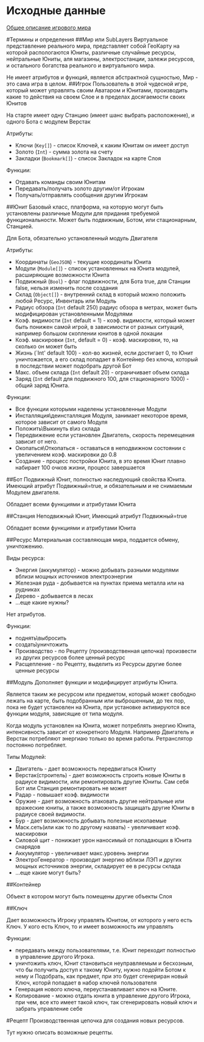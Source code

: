 # Исходные данные

[Общее описание игрового мира](https://bitbucket.org/svp/sl/wiki/Home)

#Термины и определения
##Мир или SubLayers
Виртуальное представление реального мира, представляет собой ГеоКарту на которой распологаются Юниты, различные случайные ресурсы, нейтральные Юниты, аля магазины, электростанции, залежи ресурсов, и остального богатства реального и виртуального мира.

Не имеет атрибутов и функций, является абстрактной сущностью, Мир - это сама игра в целом.
##Игрок
Пользователь в этой чудесной игре, который может управлять своим Аватаром и Юнитами, производить какие то действия на своем Слое и в пределах досягаемости своих Юнитов

На старте имеет одну Станцию (имеет шанс выбрать расположение), и одного Бота с модулем Верстак

Атрибуты:

+ Ключи (`Key[]`) - список Ключей, к каким Юнитам он имеет доступ
+ Золото (`Int`) - сумма золота на счету
+ Закладки (`Bookmark[]`) - список Закладок на карте Слоя

Функции:

+ Отдавать команды своим Юнитам
+ Передавать/получать золото другим/от Игрокам 
+ Получать/отправлять сообщения другим Игрокам

##Юнит
Базовый класс, платформа, на которую могут быть установлены различные Модули для придания требуемой функциональности. Может быть подвижным, Ботом, или стационарным, Станцией.

Для Бота, обязательно установленный модуль Двигателя

Атрибуты:

+ Координаты (`GeoJSON`) - текущие координаты Юнита
+ Модули (`Module[]`) - список установленных на Юнита модулей, расширяющие возможности Юнита
+ Подвижный (`Bool`) -  флаг подвижности, для Бота true, для Станции false, нельзя изменить после создания
+ Склад (`Object[]`) - внутренний склад в который можно положить любой Ресурс, Инвентарь или Модуль
+ Радиус обзора (`Int` default 250) радиус обзора в метрах, может быть модифицирован установленными Модулями
+ Коэф. видимости (`Int` default = 1) - коэф. видимости, который может быть понижен самой игрой, в зависимости от разных ситуаций, например большом скоплении юнитов в одной локации
+ Коэф. маскировки (`Int`,  default = 0) - коэф. маскировки, то, на сколько он может быть 
+ Жизнь (`Int' default 100) - кол-во жизней, если достигает 0, то Юнит уничтожается, а его склад попадает в Контейнер без ключа, который в последствии может подобрать другой Бот
+ Макс. объем склада (`Int` default 20) - ограничивает объем склада 
+ Заряд (`Int` default для подвижного 100, для стационарного 1000) - общий заряд Юнита.

Функции:

+ Все функции которыми наделены установленные Модули
+ Инсталляция\деинсталляция Модуля, занимает некоторое время, которое зависит от самого Модуля
+ Положить\Выкинуть в\из склада
+ Передвижение если установлен Двигатель, скорость перемещения зависит от него. 
+ Окопаться\Откопаться - оставаться в неподвижном состоянии с увеличением коэф. маскировки до 0.8
+ Создание - процесс постройки Юнита, в это время Юнит плавно набирает 100 очков жизни, процесс завершается

##Бот
Подвижный Юнит, полностью наследующий свойства Юнита.
Имеющий атрибут Подвижный=true, и обязательным и не снимаемым Модулем двигателя.

Обладает всеми функциями и атрибутами Юнита

##Станция
Неподвижный Юнит, Имеющий атрибут Подвижный=true

Обладает всеми функциями и атрибутами Юнита

##Ресурс
Материальная составляющая мира, поддается обмену, уничтожению.



Виды ресурса:
+ Энергия (аккумулятор) - можно добывать разными модулями вблизи мощных источников электроэнергии
+ Железная руда - добывается на пунктах приема металла или на рудниках
+ Дерево - добывается в лесах
+ ...еще какие нужны? 

Нет атрибутов.

Функции:

+ поднять\выбросить
+ создать\уничтожить
+ Производство - по Рецепту (производственная цепочка) произвести из других ресурсов более ценный ресурс
+ Расщепление - по Рецепту, выделить из Ресурсы другие более ценные ресурсы

##Модуль
Дополняет функции и модифицирует атрибуты Юнита.

Является таким же ресурсом или предметом, который может свободно лежать на карте, быть подобранным или выброшенным, до тех пор, пока не будет установлен на Юнита, при установке активируются все функции модуля, зависящие от типа модуля.

Когда модуль установлен на Юнита, может потреблять энергию Юнита, интенсивность зависит от конкретного Модуля. Например Двигатель и Верстак потребляют энергиаю только во время работы. Ретранслятор постоянно потребляет.

Типы Модулей:

+ Двигатель - дает возможность передвигаться Юниту
+ Верстак(строитель) - дает возможность строить новые Юниты в радиусе видимости, или ремонтировать другие Юниты. Сам себя Бот или Станция ремонтировать не может
+ Радар - повышает коэф. видимости
+ Оружие - дает возможность атаковать другие нейтральные или вражеские юниты, а также возможность защищать другие Юниты в радиусе своей видимости.
+ Бур - дает возможность добывать полезные ископаемые
+ Маск.сеть(или как то по другому назвать) - увеличивает коэф. маскировки 
+ Силовой щит - понижает урон наносимый от попадающих в Юнита снарядов
+ Аккумулятор - увеличивает макс.уровень энергии
+ ЭлектроГенератор - производит энергию вблизи ЛЭП и других мощных источников энергии, складирует ее в ресурсы склада
+ ...еще какие могут быть?

##Контейнер

Объект в котором могут быть помещены другие объекты Слоя

##Ключ

Дает возможность Игроку управлять Юнитом,  от которого у него есть Ключ. 
У кого есть Ключ, то и имеет возможность им управлять


Функции:

+ передавать между пользователями, т.е. Юнит переходит полностью в управление другого Игрока.
+ уничтожить ключ, Юнит становиться неуправляемым и бесхозным, что бы получить доступ к такому Юниту, нужно подойти Ботом к нему и Подобрать, как предмет, при это будет сгенериран новый Ключ, которй попадает в набор ключей пользователя
+ Генерация нового ключа, переустанавливает ключ на Юните.
+ Копирование - можно отдать юнита в управление другого Игрока, при чем, все кто имеет такой ключ, так сгенерировать новый ключ и забрать управление себе



#Рецепт
Производственная цепочка для создания новых ресурсов. 

Тут нужно описать возможные рецепты.